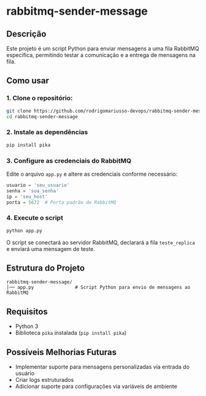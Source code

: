 # rabbitmq-sender-message

## Descrição
Este projeto é um script Python para enviar mensagens a uma fila RabbitMQ específica, permitindo testar a comunicação e a entrega de mensagens na fila.

## Como usar

### 1. Clone o repositório:
```bash
git clone https://github.com/rodrigomariusso-devops/rabbitmq-sender-message.git
cd rabbitmq-sender-message
```

### 2. Instale as dependências
```bash
pip install pika
```

### 3. Configure as credenciais do RabbitMQ
Edite o arquivo `app.py` e altere as credenciais conforme necessário:
```python
usuario = 'seu_usuario'
senha = 'sua_senha'
ip = 'seu_host'
porta = 5672  # Porta padrão do RabbitMQ
```

### 4. Execute o script
```bash
python app.py
```

O script se conectará ao servidor RabbitMQ, declarará a fila `teste_replica` e enviará uma mensagem de teste.

## Estrutura do Projeto
```
rabbitmq-sender-message/
│── app.py               # Script Python para envio de mensagens ao RabbitMQ
```

## Requisitos
- Python 3
- Biblioteca `pika` instalada (`pip install pika`)

## Possíveis Melhorias Futuras
- Implementar suporte para mensagens personalizadas via entrada do usuário
- Criar logs estruturados
- Adicionar suporte para configurações via variáveis de ambiente
